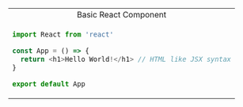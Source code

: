 <table align="center">
<tr align="center">
<td>Basic React Component</td>
</tr>
<tr>
<td>

```js
import React from 'react'

const App = () => {
  return <h1>Hello World!</h1> // HTML like JSX syntax
}

export default App
```

</td>
</tr>
</table>
